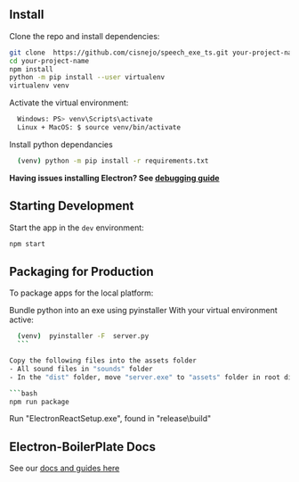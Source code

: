 


## Install

Clone the repo and install dependencies:

```bash
git clone  https://github.com/cisnejo/speech_exe_ts.git your-project-name
cd your-project-name
npm install
python -m pip install --user virtualenv
virtualenv venv
```

Activate the virtual environment:
```bash
  Windows: PS> venv\Scripts\activate
  Linux + MacOS: $ source venv/bin/activate
  ```
Install python dependancies 
```bash
  (venv) python -m pip install -r requirements.txt
  ```



**Having issues installing Electron? See [debugging guide](https://github.com/electron-react-boilerplate/electron-react-boilerplate/issues/400)**

## Starting Development

Start the app in the `dev` environment:

```bash
npm start
```

## Packaging for Production

To package apps for the local platform:

Bundle python into an exe using pyinstaller
  With your virtual environment active:
  ```bash
    (venv)  pyinstaller -F  server.py
    ```

Copy the following files into the assets folder
  - All sound files in "sounds" folder
  - In the "dist" folder, move "server.exe" to "assets" folder in root directory
  
 ```bash
npm run package
```
Run "ElectronReactSetup.exe", found in "release\build" 

## Electron-BoilerPlate Docs

See our [docs and guides here](https://electron-react-boilerplate.js.org/docs/installation)
